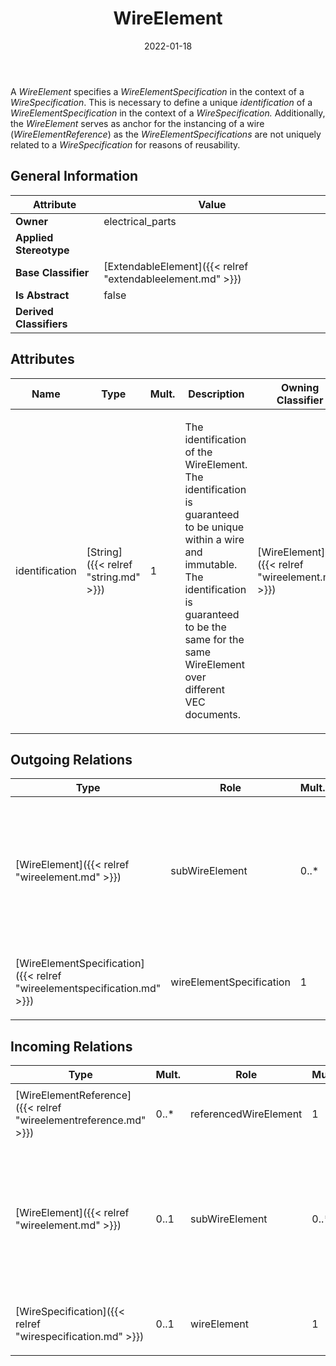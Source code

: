 ﻿---
title: WireElement
toc: false
type: specs
date: "2022-01-18"
draft: false
specification: VEC
version: 1.2.2
documentType: "Recommendation"
elementType: Class
classes:
  - WireElement
menu_name: vec-1.2.2
---
<p> A <i>WireElement </i>specifies a <i>WireElementSpecification</i> in the context of a <i>WireSpecification</i>. This is necessary to define a unique <i>identification</i> of a <i>WireElementSpecification </i>in the context of a <i>WireSpecification. </i>Additionally, the <i>WireElement</i> serves as anchor for the instancing of a wire (<i>WireElementReference</i>) as the <i>WireElementSpecifications </i>are not uniquely related to a <i>WireSpecification</i> for reasons of reusability.      </p>

## General Information

| Attribute               | Value |
|-------------------------|-------|
| **Owner**               | electrical_parts |
| **Applied Stereotype**  |   |
| **Base Classifier**     | [ExtendableElement]({{< relref "extendableelement.md" >}})<br/>  |
| **Is Abstract**         | false |
| **Derived Classifiers** |   |

## Attributes
|  Name  |  Type  |  Mult.  |  Description  |  Owning Classifier  |
|--------|--------|---------|---------------|--------------|
|identification | [String]({{< relref "string.md" >}}) | 1 | <p> The identification of the WireElement. The identification is guaranteed to be unique within a wire and immutable. The identification is guaranteed to be the same for the same WireElement over different VEC documents.      </p> | [WireElement]({{< relref "wireelement.md" >}}) |

## Outgoing Relations
|    Type  |   Role   |   Mult.   |   Mult.   |   Description   |
|----------|----------|-----------|-----------|-----------------|
| [WireElement]({{< relref "wireelement.md" >}}) | subWireElement | 0..* | 0..1 | <p> Defines the <i>subWireElements </i>of this <i>WireElement</i>. The <i>subWireElements </i>shall be consistent with the <i>subWireElementSpecifications</i> of the <i>WireElementSpecification </i>referenced by this <i>WireElement </i>and shall resemble that hierarchy.      </p> |
| [WireElementSpecification]({{< relref "wireelementspecification.md" >}}) | wireElementSpecification | 1 | 0..* | <p> Reference the <i>WireElementSpecification </i>that is represented by the <i>WireElement.</i>      </p> |
##  Incoming Relations
|    Type  |   Mult.  |   Role    |   Mult.   |   Description  |
|----------|----------|-----------|-----------|----------------|
| [WireElementReference]({{< relref "wireelementreference.md" >}}) | 0..* | referencedWireElement | 1 | <p> References the WireElement that is represented by the WireElementReference.      </p> |
| [WireElement]({{< relref "wireelement.md" >}}) | 0..1 | subWireElement | 0..* | <p> Defines the <i>subWireElements </i>of this <i>WireElement</i>. The <i>subWireElements </i>shall be consistent with the <i>subWireElementSpecifications</i> of the <i>WireElementSpecification </i>referenced by this <i>WireElement </i>and shall resemble that hierarchy.      </p> |
| [WireSpecification]({{< relref "wirespecification.md" >}}) | 0..1 | wireElement | 1 | <p> Specifies the <i>WireElement</i> that represents the root of the <i>WireSpecification</i>.      </p> |
